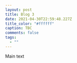 ```yaml
---
layout: post
title: Blog 3
date: 2021-04-30T22:59:48.227Z
title_color: "#ffffff"
caption: TBC
comments: false
tags:
  - ""
---
```

Main text